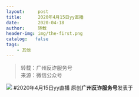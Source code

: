 ```yaml
---
layout:     post
title:      2020年4月15日yy直播
date:       2020-04-18
author:     转载
header-img: img/the-first.png
catalog:   false
tags:
    - 其他
---
```


<blockquote><p>转载：广州反诈服务号<br>
来源：微信公众号</p></blockquote>

![]({{site.baseurl}}/postimg/4xzANE8JEMa1nyIbNiccvWZ9N6iazqhPye0WJcFBO7stLNMVcZXicnjEnf80gSc9fhwm4vcnntvJcW13uyBhMVPhA.jpeg)
#2020年4月15日yy直播
原创**广州反诈服务号**发表于
